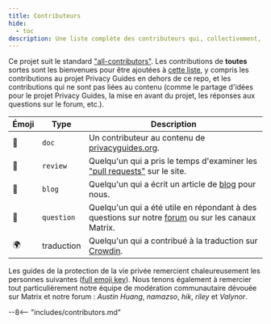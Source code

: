 ```yaml
---
title: Contributeurs
hide:
  - toc
description: Une liste complète des contributeurs qui, collectivement, ont eu un impact énorme sur le projet Privacy Guides.
---
```


<!-- Do NOT manually edit this file, please add yourself to the .all-contributorsrc file instead. See our GitHub Issues for more details -->

Ce projet suit le standard ["all-contributors"](https://github.com/all-contributors/all-contributors). Les contributions de **toutes** sortes sont les bienvenues pour être ajoutées à [cette liste](https://github.com/privacyguides/privacyguides.org/blob/main/.all-contributorsrc), y compris les contributions au projet Privacy Guides en dehors de ce repo, et les contributions qui ne sont pas liées au contenu (comme le partage d'idées pour le projet Privacy Guides, la mise en avant du projet, les réponses aux questions sur le forum, etc.).

| Émoji | Type       | Description                                                                                                                                           |
| ----- | ---------- | ----------------------------------------------------------------------------------------------------------------------------------------------------- |
| 📖    | `doc`      | Un contributeur au contenu de [privacyguides.org](https://www.privacyguides.org/fr).                                  |
| 👀    | `review`   | Quelqu'un qui a pris le temps d'examiner les ["pull requests"](https://github.com/privacyguides/privacyguides.org/pulls) sur le site. |
| 📝    | `blog`     | Quelqu'un qui a écrit un article de [blog](https://blog.privacyguides.org) pour nous.                                                 |
| 💬    | `question` | Quelqu'un qui a été utile en répondant à des questions sur notre [forum](https://discuss.privacyguides.net) ou sur les canaux Matrix. |
| 🌍    | traduction | Quelqu'un qui a contribué à la traduction sur [Crowdin](https://crowdin.com/project/privacyguides).                                   |

Les guides de la protection de la vie privée remercient chaleureusement les personnes suivantes ([full emoji key](https://allcontributors.org/docs/en/emoji-key)). Nous tenons également à remercier tout particulièrement notre équipe de modération communautaire dévouée sur Matrix et notre forum : _Austin Huang_, _namazso_, _hik_, _riley_ et _Valynor_.

\--8<-- "includes/contributors.md"
